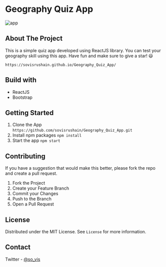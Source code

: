 # Geography Quiz App

![app](https://user-images.githubusercontent.com/62250662/140475345-6c748503-1547-4ebc-bfaf-b996a3ad6361.png)

## About The Project

This is a simple quiz app developed using ReactJS library. You can test your geography skill using this app. Have fun and make sure to give a star! 😃

`https://sovisrushain.github.io/Geography_Quiz_App/`

## Build with
- ReactJS
- Bootstrap
  
## Getting Started

1. Clone the App `https://github.com/sovisrushain/Geography_Quiz_App.git`
2. Install npm packages `npm install`
3. Start the app `npm start`

## Contributing

If you have a suggestion that would make this better, please fork the repo and create a pull request.

1. Fork the Project
2. Create your Feature Branch
3. Commit your Changes
4. Push to the Branch
5. Open a Pull Request

## License

Distributed under the MIT License. See `License` for more information.


## Contact

Twitter - [@so_vis](https://twitter.com/so_vis)



